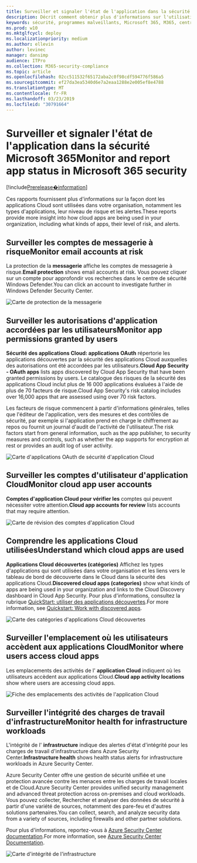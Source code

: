 ```yaml
---
title: Surveiller et signaler l'état de l'application dans la sécurité Microsoft 365
description: Décrit comment obtenir plus d'informations sur l'utilisation des applications Cloud dans votre organisation
keywords: sécurité, programmes malveillants, Microsoft 365, M365, centre de sécurité, moniteur, rapport, applications
ms.prod: w10
ms.mktglfcycl: deploy
ms.localizationpriority: medium
ms.author: ellevin
author: levinec
manager: dansimp
audience: ITPro
ms.collection: M365-security-compliance
ms.topic: article
ms.openlocfilehash: 02cc511532f65172aba2c0f98cdf594776f586a5
ms.sourcegitcommit: ef27da3ea5340d6e7a2eaa1288e2e005ef8e4788
ms.translationtype: MT
ms.contentlocale: fr-FR
ms.lasthandoff: 03/23/2019
ms.locfileid: "30791664"
---
```

# <a name="monitor-and-report-app-status-in-microsoft-365-security"></a><span data-ttu-id="44a5f-104">Surveiller et signaler l'état de l'application dans la sécurité Microsoft 365</span><span class="sxs-lookup"><span data-stu-id="44a5f-104">Monitor and report app status in Microsoft 365 security</span></span>

[!include[Prerelease�information](prerelease.md)]

<span data-ttu-id="44a5f-105">Ces rapports fournissent plus d'informations sur la façon dont les applications Cloud sont utilisées dans votre organisation, notamment les types d'applications, leur niveau de risque et les alertes.</span><span class="sxs-lookup"><span data-stu-id="44a5f-105">These reports provide more insight into how cloud apps are being used in your organization, including what kinds of apps, their level of risk, and alerts.</span></span>

## <a name="monitor-email-accounts-at-risk"></a><span data-ttu-id="44a5f-106">Surveiller les comptes de messagerie à risque</span><span class="sxs-lookup"><span data-stu-id="44a5f-106">Monitor email accounts at risk</span></span>

<span data-ttu-id="44a5f-107">La protection de la **messagerie** affiche les comptes de messagerie à risque.</span><span class="sxs-lookup"><span data-stu-id="44a5f-107">**Email protection** shows email accounts at risk.</span></span> <span data-ttu-id="44a5f-108">Vous pouvez cliquer sur un compte pour approfondir vos recherches dans le centre de sécurité Windows Defender.</span><span class="sxs-lookup"><span data-stu-id="44a5f-108">You can click an account to investigate further in Windows Defender Security Center.</span></span>

![Carte de protection de la messagerie](./media/security-docs/email-protection.png)

## <a name="monitor-app-permissions-granted-by-users"></a><span data-ttu-id="44a5f-110">Surveiller les autorisations d'application accordées par les utilisateurs</span><span class="sxs-lookup"><span data-stu-id="44a5f-110">Monitor app permissions granted by users</span></span>

<span data-ttu-id="44a5f-111">**Sécurité des applications Cloud: applications OAuth** répertorie les applications découvertes par la sécurité des applications Cloud auxquelles des autorisations ont été accordées par les utilisateurs.</span><span class="sxs-lookup"><span data-stu-id="44a5f-111">**Cloud App Security - OAuth apps** lists apps discovered by Cloud App Security that have been granted permissions by users.</span></span> <span data-ttu-id="44a5f-112">Le catalogue des risques de la sécurité des applications Cloud inclut plus de 16 000 applications évaluées à l'aide de plus de 70 facteurs de risque.</span><span class="sxs-lookup"><span data-stu-id="44a5f-112">Cloud App Security's risk catalog includes over 16,000 apps that are assessed using over 70 risk factors.</span></span>

<span data-ttu-id="44a5f-113">Les facteurs de risque commencent à partir d'informations générales, telles que l'éditeur de l'application, vers des mesures et des contrôles de sécurité, par exemple si l'application prend en charge le chiffrement au repos ou fournit un journal d'audit de l'activité de l'utilisateur.</span><span class="sxs-lookup"><span data-stu-id="44a5f-113">The risk factors start from general information, such as the app publisher, to security measures and controls, such as whether the app supports for encryption at rest or provides an audit log of user activity.</span></span>

![Carte d'applications OAuth de sécurité d'application Cloud](./media/security-docs/cloud-app-security-oauth-apps.png)

## <a name="monitor-cloud-app-user-accounts"></a><span data-ttu-id="44a5f-115">Surveiller les comptes d'utilisateur d'application Cloud</span><span class="sxs-lookup"><span data-stu-id="44a5f-115">Monitor cloud app user accounts</span></span>

<span data-ttu-id="44a5f-116">**Comptes d'application Cloud pour vérifier les** comptes qui peuvent nécessiter votre attention.</span><span class="sxs-lookup"><span data-stu-id="44a5f-116">**Cloud app accounts for review** lists accounts that may require attention.</span></span>

![Carte de révision des comptes d'application Cloud](./media/security-docs/cloud-app-accounts-for-review.png)

## <a name="understand-which-cloud-apps-are-used"></a><span data-ttu-id="44a5f-118">Comprendre les applications Cloud utilisées</span><span class="sxs-lookup"><span data-stu-id="44a5f-118">Understand which cloud apps are used</span></span>

<span data-ttu-id="44a5f-119">**Applications Cloud découvertes (catégories)** Affichez les types d'applications qui sont utilisées dans votre organisation et les liens vers le tableau de bord de découverte dans le Cloud dans la sécurité des applications Cloud.</span><span class="sxs-lookup"><span data-stu-id="44a5f-119">**Discovered cloud apps (categories)** show what kinds of apps are being used in your organization and links to the Cloud Discovery dashboard in Cloud App Security.</span></span> <span data-ttu-id="44a5f-120">Pour plus d'informations, consultez la rubrique [QuickStart: utiliser des applications découvertes](https://docs.microsoft.com/cloud-app-security/discovered-apps).</span><span class="sxs-lookup"><span data-stu-id="44a5f-120">For more information, see [Quickstart: Work with discovered apps](https://docs.microsoft.com/cloud-app-security/discovered-apps).</span></span>  

![Carte des catégories d'applications Cloud découvertes](./media/security-docs/discovered-cloud-apps-categories.png)

## <a name="monitor-where-users-access-cloud-apps"></a><span data-ttu-id="44a5f-122">Surveiller l'emplacement où les utilisateurs accèdent aux applications Cloud</span><span class="sxs-lookup"><span data-stu-id="44a5f-122">Monitor where users access cloud apps</span></span>

<span data-ttu-id="44a5f-123">Les emplacements des activités de l' **application Cloud** indiquent où les utilisateurs accèdent aux applications Cloud.</span><span class="sxs-lookup"><span data-stu-id="44a5f-123">**Cloud app activity locations** show where users are accessing cloud apps.</span></span>

![Fiche des emplacements des activités de l'application Cloud](./media/security-docs/cloud-app-activity-locations.png)

## <a name="monitor-health-for-infrastructure-workloads"></a><span data-ttu-id="44a5f-125">Surveiller l'intégrité des charges de travail d'infrastructure</span><span class="sxs-lookup"><span data-stu-id="44a5f-125">Monitor health for infrastructure workloads</span></span>

<span data-ttu-id="44a5f-126">L'intégrité de l' **infrastructure** indique des alertes d'état d'intégrité pour les charges de travail d'infrastructure dans Azure Security Center.</span><span class="sxs-lookup"><span data-stu-id="44a5f-126">**Infrastructure health** shows health status alerts for infrastructure workloads in Azure Security Center.</span></span>

<span data-ttu-id="44a5f-127">Azure Security Center offre une gestion de sécurité unifiée et une protection avancée contre les menaces entre les charges de travail locales et de Cloud.</span><span class="sxs-lookup"><span data-stu-id="44a5f-127">Azure Security Center provides unified security management and advanced threat protection across on-premises and cloud workloads.</span></span> <span data-ttu-id="44a5f-128">Vous pouvez collecter, Rechercher et analyser des données de sécurité à partir d'une variété de sources, notamment des pare-feu et d'autres solutions partenaires.</span><span class="sxs-lookup"><span data-stu-id="44a5f-128">You can collect, search, and analyze security data from a variety of sources, including firewalls and other partner solutions.</span></span>

<span data-ttu-id="44a5f-129">Pour plus d'informations, reportez-vous à [Azure Security Center documentation](https://docs.microsoft.com/azure/security-center/).</span><span class="sxs-lookup"><span data-stu-id="44a5f-129">For more information, see [Azure Security Center Documentation](https://docs.microsoft.com/azure/security-center/).</span></span>

![Carte d'intégrité de l'infrastructure](./media/security-docs/infrastructure-health.png)
